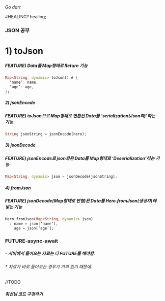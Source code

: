 _Go dart_

#HEALING? healing;

### JSON 공부

# 1) toJson
##### FEATURE) Data를 Map형태로 Return 기능
```dart
Map<String, dynamic> toJson() # {
  ‘name’: name,
  ‘age’: age,
};
```
##### 2) jsonEncode
##### FEATURE) toJson으로 Map형태로 변환된 Data를 ‘serialization(Json화)’하는 기능
```dart
String jsonString = jsonEncode(hero);
```
##### 3) jsonDecode
##### FEATURE) jsonEncode로 json화된 Data를 Map형태로 ‘Deserialization’하는 기능
```dart
Map<String, dynamic> json = jsonDecode(jsonString);
```
##### 4) fromJson
##### FEATURE) jsonDecode(Map형태로 변형)된 Data를 Hero.fromJson(생성자)에 넣는 기능
```dart
Hero.fromJson(Map<String, dynamic> json)
  : name = json[‘name’],
    age = json[‘age’];
```

### FUTURE-async-await
##### - 서버에서 들어오는 자료는 다 FUTURE를 해야함.
###### * 자료가 바로 들어오는 경우가 거의 없기 때문에.
//TODO
##### 희선님 코드 구경하기